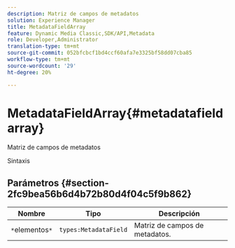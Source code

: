 ```yaml
---
description: Matriz de campos de metadatos
solution: Experience Manager
title: MetadataFieldArray
feature: Dynamic Media Classic,SDK/API,Metadata
role: Developer,Administrator
translation-type: tm+mt
source-git-commit: 052bfcbcf1bd4ccf60afa7e3325bf58dd07cba85
workflow-type: tm+mt
source-wordcount: '29'
ht-degree: 20%

---
```



# MetadataFieldArray{#metadatafieldarray}

Matriz de campos de metadatos

Sintaxis

## Parámetros {#section-2fc9bea56b6d4b72b80d4f04c5f9b862}

| Nombre | Tipo | Descripción |
|---|---|---|
| `*`elementos`*` | `types:MetadataField` | Matriz de campos de metadatos. |

